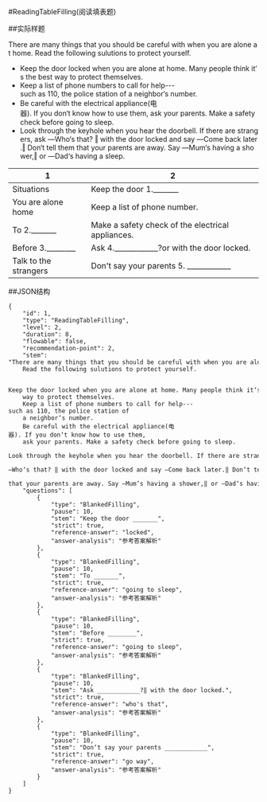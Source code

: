 #ReadingTableFilling(阅读填表题)

##实际样题

There are many things that you should be careful with when you are alone at home. Read the following sulutions to protect yourself. 

* Keep the door locked when you are alone at home. Many people think it‘s the best way to protect themselves. 
* Keep a list of phone numbers to call for help---such as 110, the police station of a neighbor‘s number. 
* Be careful with the electrical appliance(电器). If you don‘t know how to use them, ask your parents. Make a safety check before going to sleep. 
* Look through the keyhole when you hear the doorbell. If there are strangers, ask ―Who‘s that? ‖ with the door locked and say ―Come back later.‖ Don‘t tell them that your parents are away. Say ―Mum‘s having a shower,‖ or ―Dad‘s having a sleep.


1 | 2 
-----|------
Situations    | Keep the door 1._______ 
You are alone home        |  Keep a list of phone number. 
To 2._______       |   Make a safety check of the electrical appliances. 
Before 3.________      |   Ask 4.____________?or with the door locked.
Talk to the strangers       |  Don't say your parents 5. ____________ 


##JSON结构

	{
		"id": 1,						
		"type": "ReadingTableFilling",			
		"level": 2,						
		"duration": 8,					
		"flowable": false,				
		"recommendation-point": 2,		
		"stem": "There are many things that you should be careful with when you are alone at home. 
		Read the following sulutions to protect yourself. 

		Keep the door locked when you are alone at home. Many people think it‘s the best 
		way to protect themselves. 
		Keep a list of phone numbers to call for help---such as 110, the police station of
		a neighbor‘s number. 
		Be careful with the electrical appliance(电器). If you don‘t know how to use them,
		ask your parents. Make a safety check before going to sleep. 
		Look through the keyhole when you hear the doorbell. If there are strangers, ask 
		―Who‘s that? ‖ with the door locked and say ―Come back later.‖ Don‘t tell them 
		that your parents are away. Say ―Mum‘s having a shower,‖ or ―Dad‘s having a sleep.",
		"questions": [
			{
				"type": "BlankedFilling",
				"pause": 10, 		
				"stem": "Keep the door _______",	
				"strict": true,	
				"reference-answer": "locked",		
				"answer-analysis": "参考答案解析"
			},
			{
				"type": "BlankedFilling",
				"pause": 10, 		
				"stem": "To _______",	
				"strict": true,	
				"reference-answer": "going to sleep",		
				"answer-analysis": "参考答案解析"
			},
			{
				"type": "BlankedFilling",
				"pause": 10, 		
				"stem": "Before ________",	
				"strict": true,	
				"reference-answer": "going to sleep",		
				"answer-analysis": "参考答案解析"
			},
			{
				"type": "BlankedFilling",
				"pause": 10, 		
				"stem": "Ask ____________?‖ with the door locked.",	
				"strict": true,	
				"reference-answer": "who's that",		
				"answer-analysis": "参考答案解析"
			},
			{
				"type": "BlankedFilling",
				"pause": 10, 		
				"stem": "Don‘t say your parents ____________",	
				"strict": true,	
				"reference-answer": "go way",		
				"answer-analysis": "参考答案解析"
			}
		]
	}
